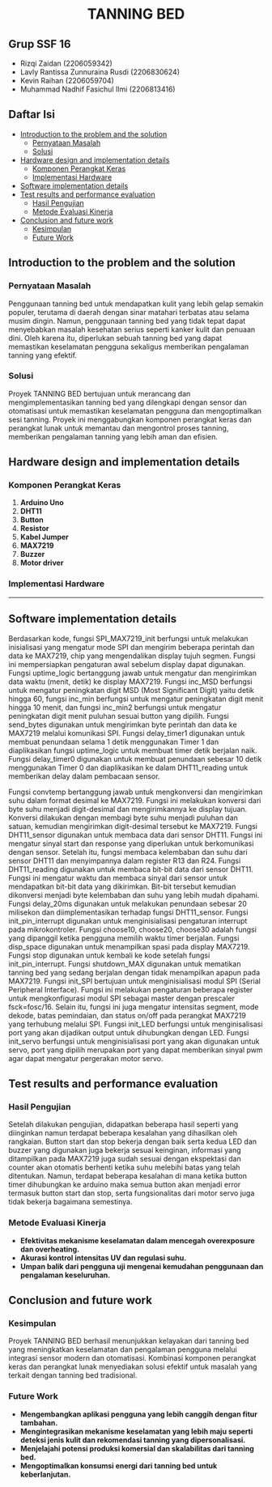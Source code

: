 <h1 align="center">TANNING BED</h1>

## Grup SSF 16
- Rizqi Zaidan (2206059342)
- Lavly Rantissa Zunnuraina Rusdi (2206830624)
- Kevin Raihan (2206059704)
- Muhammad Nadhif Fasichul Ilmi (2206813416)

## Daftar Isi
- [Introduction to the problem and the solution](#introduction-to-the-problem-and-the-solution)
  - [Pernyataan Masalah](#pernyataan-masalah)
  - [Solusi](#solusi)
- [Hardware design and implementation details](#hardware-design-and-implementation-details)
  - [Komponen Perangkat Keras](#komponen-perangkat-keras)
  - [Implementasi Hardware](#implementasi-hardware)
- [Software implementation details](#software-implementation-details)
- [Test results and performance evaluation](#test-results-and-performance-evaluation)
  - [Hasil Pengujian](#hasil-pengujian)
  - [Metode Evaluasi Kinerja](#metode-evaluasi-kinerja)
- [Conclusion and future work](#conclusion-and-future-work)
  - [Kesimpulan](#kesimpulan)
  - [Future Work](#future-work)

## Introduction to the problem and the solution
### Pernyataan Masalah
Penggunaan tanning bed untuk mendapatkan kulit yang lebih gelap semakin populer, terutama di daerah dengan sinar matahari terbatas atau selama musim dingin. Namun, penggunaan tanning bed yang tidak tepat dapat menyebabkan masalah kesehatan serius seperti kanker kulit dan penuaan dini. Oleh karena itu, diperlukan sebuah tanning bed yang dapat memastikan keselamatan pengguna sekaligus memberikan pengalaman tanning yang efektif.

### Solusi
Proyek TANNING BED bertujuan untuk merancang dan mengimplementasikan tanning bed yang dilengkapi dengan sensor dan otomatisasi untuk memastikan keselamatan pengguna dan mengoptimalkan sesi tanning. Proyek ini menggabungkan komponen perangkat keras dan perangkat lunak untuk memantau dan mengontrol proses tanning, memberikan pengalaman tanning yang lebih aman dan efisien.

## Hardware design and implementation details
### Komponen Perangkat Keras
1. **Arduino Uno**
2. **DHT11**
3. **Button**
4. **Resistor**
5. **Kabel Jumper**
6. **MAX7219**
7. **Buzzer**
8. **Motor driver**

### Implementasi Hardware
** **

## Software implementation details
Berdasarkan kode, fungsi SPI_MAX7219_init berfungsi untuk melakukan inisialisasi yang mengatur mode SPI dan mengirim beberapa perintah dan data ke MAX7219, chip yang mengendalikan display tujuh segmen. Fungsi ini mempersiapkan pengaturan awal sebelum display dapat digunakan. Fungsi uptime_logic bertanggung jawab untuk mengatur dan mengirimkan data waktu (menit, detik) ke display MAX7219. Fungsi inc_MSD berfungsi untuk mengatur peningkatan digit MSD (Most Significant Digit) yaitu detik hingga 60, fungsi inc_min berfungsi untuk mengatur peningkatan digit menit hingga 10 menit, dan fungsi inc_min2 berfungsi untuk mengatur peningkatan digit menit puluhan sesuai button yang dipilih. Fungsi send_bytes digunakan untuk mengirimkan byte perintah dan data ke MAX7219 melalui komunikasi SPI. Fungsi delay_timer1 digunakan untuk membuat penundaan selama 1 detik menggunakan Timer 1 dan diaplikasikan fungsi uptime_logic untuk membuat timer detik berjalan naik. Fungsi delay_timer0 digunakan untuk membuat penundaan sebesar 10 detik menggunakan Timer 0 dan diaplikasikan ke dalam DHT11_reading untuk memberikan delay dalam pembacaan sensor.

Fungsi convtemp bertanggung jawab untuk mengkonversi dan mengirimkan suhu dalam format desimal ke MAX7219. Fungsi ini melakukan konversi dari byte suhu menjadi digit-desimal dan mengirimkannya ke display tujuan. Konversi dilakukan dengan membagi byte suhu menjadi puluhan dan satuan, kemudian mengirimkan digit-desimal tersebut ke MAX7219. Fungsi DHT11_sensor digunakan untuk membaca data dari sensor DHT11. Fungsi ini mengatur sinyal start dan response yang diperlukan untuk berkomunikasi dengan sensor. Setelah itu, fungsi membaca kelembaban dan suhu dari sensor DHT11 dan menyimpannya dalam register R13 dan R24. Fungsi DHT11_reading digunakan untuk membaca bit-bit data dari sensor DHT11. Fungsi ini mengatur waktu dan membaca sinyal dari sensor untuk mendapatkan bit-bit data yang dikirimkan. Bit-bit tersebut kemudian dikonversi menjadi byte kelembaban dan suhu yang lebih mudah dipahami. Fungsi delay_20ms digunakan untuk melakukan penundaan sebesar 20 milisekon dan diimplementasikan terhadap fungsi DHT11_sensor. Fungsi init_pin_interrupt digunakan untuk menginisialisasi pengaturan interrupt pada mikrokontroler. Fungsi choose10, choose20, choose30 adalah fungsi yang dipanggil ketika pengguna memilih waktu timer berjalan. Fungsi disp_space digunakan untuk menampilkan spasi pada display MAX7219. Fungsi stop digunakan untuk kembali ke kode setelah fungsi init_pin_interrupt. Fungsi shutdown_MAX digunakan untuk mematikan tanning bed yang sedang berjalan dengan tidak menampilkan apapun pada MAX7219. Fungsi init_SPI bertujuan untuk menginisialisasi modul SPI (Serial Peripheral Interface). Fungsi ini melakukan pengaturan beberapa register untuk mengkonfigurasi modul SPI sebagai master dengan prescaler fsck=fosc/16. Selain itu, fungsi ini juga mengatur intensitas segment, mode dekode, batas pemindaian, dan status on/off pada perangkat MAX7219 yang terhubung melalui SPI. Fungsi init_LED berfungsi untuk menginisalisasi port yang akan dijadikan output untuk dihubungkan dengan LED. Fungsi init_servo berfungsi untuk menginisialisasi port yang akan digunakan untuk servo, port yang dipilih merupakan port yang dapat memberikan sinyal pwm agar dapat mengatur pergerakan motor servo.

## Test results and performance evaluation
### Hasil Pengujian
Setelah dilakukan pengujian, didapatkan beberapa hasil seperti yang diinginkan namun terdapat beberapa kesalahan yang dihasilkan oleh rangkaian. Button start dan stop bekerja dengan baik serta kedua LED dan buzzer yang digunakan juga bekerja sesuai keinginan, informasi yang ditampilkan pada MAX7219 juga sudah sesuai dengan ekspektasi dan counter akan otomatis berhenti ketika suhu melebihi batas yang telah ditentukan. Namun, terdapat beberapa kesalahan di mana ketika button timer dihubungkan ke arduino maka semua button akan menjadi error termasuk button start dan stop, serta fungsionalitas dari motor servo juga tidak bekerja bagaimana semestinya. 

### Metode Evaluasi Kinerja
- **Efektivitas mekanisme keselamatan dalam mencegah overexposure dan overheating.**
- **Akurasi kontrol intensitas UV dan regulasi suhu.**
- **Umpan balik dari pengguna uji mengenai kemudahan penggunaan dan pengalaman keseluruhan.**

## Conclusion and future work
### Kesimpulan
Proyek TANNING BED berhasil menunjukkan kelayakan dari tanning bed yang meningkatkan keselamatan dan pengalaman pengguna melalui integrasi sensor modern dan otomatisasi. Kombinasi komponen perangkat keras dan perangkat lunak menyediakan solusi efektif untuk masalah yang terkait dengan tanning bed tradisional.

### Future Work
- **Mengembangkan aplikasi pengguna yang lebih canggih dengan fitur tambahan.**
- **Mengintegrasikan mekanisme keselamatan yang lebih maju seperti deteksi jenis kulit dan rekomendasi tanning yang dipersonalisasi.**
- **Menjelajahi potensi produksi komersial dan skalabilitas dari tanning bed.**
- **Mengoptimalkan konsumsi energi dari tanning bed untuk keberlanjutan.**
